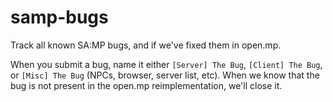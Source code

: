 # samp-bugs

Track all known SA:MP bugs, and if we've fixed them in open.mp.

When you submit a bug, name it either `[Server] The Bug`, `[Client] The Bug`, or `[Misc] The Bug` (NPCs, browser, server list, etc).  When we know that the bug is not present in the open.mp reimplementation, we'll close it.

